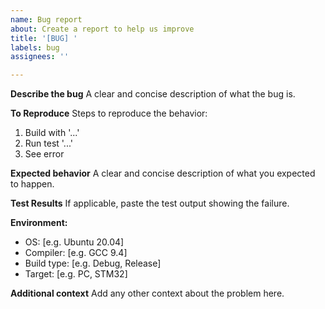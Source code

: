 ```yaml
---
name: Bug report
about: Create a report to help us improve
title: '[BUG] '
labels: bug
assignees: ''

---
```


**Describe the bug**
A clear and concise description of what the bug is.

**To Reproduce**
Steps to reproduce the behavior:
1. Build with '...'
2. Run test '...'
3. See error

**Expected behavior**
A clear and concise description of what you expected to happen.

**Test Results**
If applicable, paste the test output showing the failure.

**Environment:**
 - OS: [e.g. Ubuntu 20.04]
 - Compiler: [e.g. GCC 9.4]
 - Build type: [e.g. Debug, Release]
 - Target: [e.g. PC, STM32]

**Additional context**
Add any other context about the problem here.